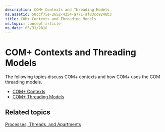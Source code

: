 ```yaml
---
description: COM+ Contexts and Threading Models
ms.assetid: 50ccf75e-2652-4254-a771-af83cc9248b3
title: COM+ Contexts and Threading Models
ms.topic: concept-article
ms.date: 05/31/2018
---
```


# COM+ Contexts and Threading Models

The following topics discuss COM+ contexts and how COM+ uses the COM threading models.

-   [COM+ Contexts](com--contexts.md)
-   [COM+ Threading Models](com--threading-models.md)

## Related topics

<dl> <dt>

[Processes, Threads, and Apartments](/windows/desktop/com/processes--threads--and-apartments)
</dt> </dl>

 

 
